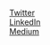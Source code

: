 [Twitter](https://twitter.com/t_anmol_t)<br>
[LinkedIn](https://www.linkedin.com/in/anmol-tomer-cc/)<br>
[Medium](https://medium.com/@anmol_tomer)<br>
